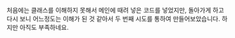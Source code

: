 처음에는 클래스를 이해하지 못해서 메인에 때려 넣은 코드를 넣었지만,
돌아가게 하고 다시 보니 어느정도는 이해가 된 것 같아서
두 번째 시도를 통하여 만들어보았습니다.
하지만 아직도 부족하네요.
